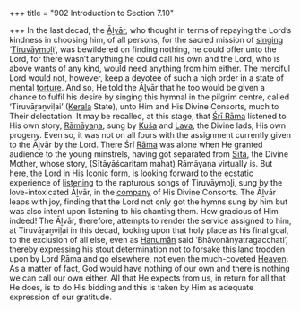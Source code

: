 +++
title = "902 Introduction to Section 7.10"

+++
In the last decad, the [Āḻvār](/definition/aḻvar#vaishnavism "show Āḻvār definitions"), who thought in terms of repaying the Lord’s kindness in choosing him, of all persons, for the sacred mission of [singing](/definition/singing#history "show singing definitions") ‘[Tiruvāymoḻi](/definition/tiruvaymoli#vaishnavism "show Tiruvāymoḻi definitions")’, was bewildered on finding nothing, he could offer unto the Lord, for there wasn’t anything he could call his own and the Lord, who is above wants of any kind, would need anything from him either. The merciful Lord would not, however, keep a devotee of such a high order in a state of mental [torture](/definition/torture#history "show torture definitions"). And so, He told the Āḻvār that he too would be given a chance to fulfil his desire by singing this hymnal in the pilgrim centre, called ‘Tiruvāṟaṉviḷai’ ([Kerala](/definition/kerala#history "show Kerala definitions") State), unto Him and His Divine Consorts, much to Their delectation. It may be recalled, at this stage, that [Śrī Rāma](/definition/shrirama#history "show Śrī Rāma definitions") listened to His own story, [Rāmāyaṇa](/definition/ramayana#vaishnavism "show Rāmāyaṇa definitions"), sung by [Kuśa](/definition/kusha#vaishnavism "show Kuśa definitions") and [Lava](/definition/lava#history "show Lava definitions"), the Divine lads, His own progeny. Even so, it was not on all fours with the assignment currently given to the Āḻvār by the Lord. There Śrī [Rāma](/definition/rama#vaishnavism "show Rāma definitions") was alone when He granted audience to the young minstrels, having got separated from [Sītā](/definition/sita#vaishnavism "show Sītā definitions"), the Divine Mother, whose story, (Sītāyāścaritam mahat) Rāmāyaṇa virtually is. But here, the Lord in His Iconic form, is looking forward to the ecstatic experience of [listening](/definition/listening#history "show listening definitions") to the rapturous songs of Tiruvāymoḻi, sung by the love-intoxicated Āḻvār, in the [company](/definition/company#history "show company definitions") of His Divine Consorts. The Āḻvār leaps with joy, finding that the Lord not only got the hymns sung by him but was also intent upon listening to his chanting them. How gracious of Him indeed! The Āḻvār, therefore, attempts to render the service assigned to him, at Tiruvāṟaṉviḷai in this decad, looking upon that holy place as his final goal, to the exclusion of all else, even as [Hanumān](/definition/hanuman#vaishnavism "show Hanumān definitions") said ‘Bhāvonānyatragacchati’, thereby expressing his stout determination not to forsake this land trodden upon by Lord Rāma and go elsewhere, not even the much-coveted [Heaven](/definition/heaven#history "show Heaven definitions"). As a matter of fact, God would have nothing of our own and there is nothing we can call our own either. All that He expects from us, in return for all that He does, is to do His bidding and this is taken by Him as adequate expression of our gratitude.


